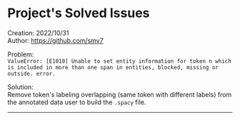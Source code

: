 # Project's Solved Issues

Creation: 2022/10/31\
Author: https://github.com/smv7

Problem:\
`ValueError: [E1010] Unable to set entity information for token n which is included in more than one span in entities,
blocked, missing or outside. error.`

Solution:\
Remove token's labeling overlapping (same token with different labels) from the annotated data user to build
the `.spacy` file.

---

